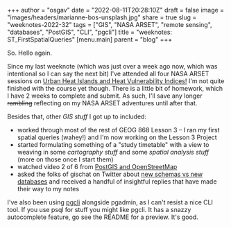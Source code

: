 
+++
author = "osgav"
date = "2022-08-11T20:28:10Z"
draft = false
image = "images/headers/marianne-bos-unsplash.jpg"
share = true
slug = "weeknotes-2022-32"
tags = ["GIS", "NASA ARSET", "remote sensing", "databases", "PostGIS", "CLI", "pgcli"]
title = "weeknotes: ST_FirstSpatialQueries"
[menu.main]
parent = "blog"
+++

So. Hello again. 

<!--more-->

Since my last weeknote (which was just over a week ago now, which was intentional so I can say the next bit) I've attended all four NASA ARSET sessions on [Urban Heat Islands and Heat Vulnerability Indices!](https://appliedsciences.nasa.gov/join-mission/training/english/arset-satellite-remote-sensing-measuring-urban-heat-islands-and) I'm not quite finished with the course yet though. There is a little bit of homework, which I have 2 weeks to complete and submit. As such, I'll save any longer ~~rambling~~ reflecting on my NASA ARSET adventures until after that. 

Besides that, other *GIS stuff* I got up to included:

- worked through most of the rest of GEOG 868 Lesson 3 – I ran my first spatial queries (wahey!) and I'm now working on the Lesson 3 Project
- started formulating something of a "study timetable" with a view to weaving in some *cartography stuff* and some *spatial analysis stuff* (more on those once I start them)
- watched video 2 of 6 from [PostGIS and OpenStreetMap](https://yewtu.be/playlist?list=PLHWVtzzXLMjJGYfjAjguS-Bm79KowWEI_)
- asked the folks of gischat on Twitter about [new schemas vs new databases](https://nitter.net/ZER0D0TS/status/1557454870998908932) and received a handful of insightful replies that have made their way to my notes

I've also been using [pgcli](https://github.com/dbcli/pgcli) alongside pgadmin, as I can't resist a nice CLI tool. If you use psql for stuff you might like pgcli. It has a snazzy autocomplete feature, go see the README for a preview. It's good.
